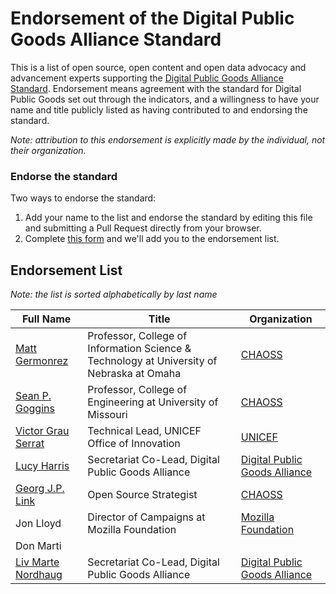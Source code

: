 # Endorsement of the Digital Public Goods Alliance Standard

This is a list of open source, open content and open data advocacy and advancement experts 
supporting the [Digital Public Goods Alliance Standard](standard.md). Endorsement means agreement
with the standard for Digital Public Goods set out through the indicators, and a willingness to 
have your name and title publicly listed as having contributed to and endorsing the standard. 

*Note: attribution to this endorsement is explicitly made by the individual, not their organization.*

### Endorse the standard

Two ways to endorse the standard: 

1. Add your name to the list and endorse the standard by editing this file and submitting a Pull Request directly from your browser. 
2. Complete [this form](https://forms.gle/knVvbv4mLfxkHtFS8) and we'll add you to the endorsement list.  

## Endorsement List

*Note: the list is sorted alphabetically by last name*

Full Name | Title | Organization 
--- | --- | ---
[Matt Germonrez](https://github.com/germonprez) | Professor, College of Information Science & Technology at University of Nebraska at Omaha | [CHAOSS](https://chaoss.community/)
[Sean P. Goggins](https://github.com/sgoggins) | Professor, College of Engineering at University of Missouri | [CHAOSS](https://chaoss.community/)
[Victor Grau Serrat](https://github.com/lacabra) | Technical Lead, UNICEF Office of Innovation | [UNICEF](https://www.unicef.org/innovation/)
[Lucy Harris](https://github.com/lucyeoh) | Secretariat Co-Lead, Digital Public Goods Alliance | [Digital Public Goods Alliance](https://digitalpublicgoods.net)
[Georg J.P. Link](https://github.com/GeorgLink) | Open Source Strategist | [CHAOSS](https://chaoss.community/)
Jon Lloyd | Director of Campaigns at Mozilla Foundation | [Mozilla Foundation](https://foundation.mozilla.org/en/)
Don Marti | |
[Liv Marte Nordhaug](https://github.com/livmarte) | Secretariat Co-Lead, Digital Public Goods Alliance | [Digital Public Goods Alliance](https://digitalpublicgoods.net)
